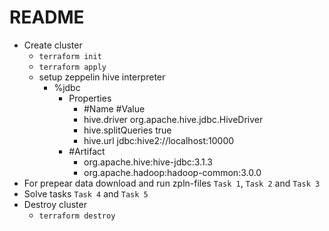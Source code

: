 # README

- Create cluster
  - `terraform init`
  - `terraform apply`
  - setup zeppelin hive interpreter
    - %jdbc
      - Properties
        - #Name	              #Value
        - hive.driver         org.apache.hive.jdbc.HiveDriver	
        - hive.splitQueries   true	
        - hive.url            jdbc:hive2://localhost:10000	
      - #Artifact
        - org.apache.hive:hive-jdbc:3.1.3	
        - org.apache.hadoop:hadoop-common:3.0.0	
- For prepear data download and run zpln-files `Task 1`, `Task 2` and `Task 3`
- Solve tasks `Task 4` and `Task 5`
- Destroy cluster
  - `terraform destroy`
